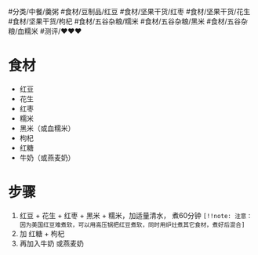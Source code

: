 #分类/中餐/羹粥  #食材/豆制品/红豆 #食材/坚果干货/红枣 #食材/坚果干货/花生 #食材/坚果干货/枸杞 #食材/五谷杂粮/糯米 #食材/五谷杂粮/黑米 #食材/五谷杂粮/血糯米 #测评/❤️❤️❤️

# 食材
- 红豆
- 花生
- 红枣
- 糯米
- 黑米（或血糯米）
- 枸杞
- 红糖
- 牛奶（或燕麦奶）

# 步骤
1. 红豆 + 花生 + 红枣 + 黑米 + 糯米，加适量清水， 煮60分钟
   `[!!note: 注意：因为美国红豆难煮软，可以用高压锅把红豆煮软，同时用炉灶煮其它食材，煮好后混合]`
2. 加 红糖 + 枸杞
3. 再加入牛奶 或燕麦奶

